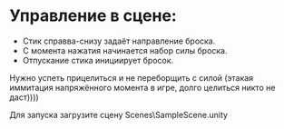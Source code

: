 # Управление в сцене:
- Стик справва-снизу задаёт направление броска. 
- C момента нажатия начинается набор силы броска.
- Отпускание стика инициирует бросок.

 Нужно успеть прицелиться и не переборщить с силой (этакая иммитация напряжённого момента в игре, долго целиться никто не даст))))


Для запуска загрузите сцену Scenes\SampleScene.unity
